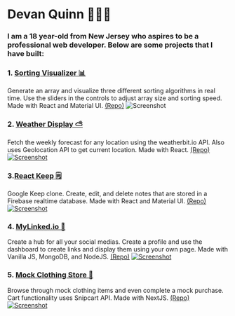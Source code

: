 # Devan Quinn 🙍🏻‍♂️ 
### **I am a 18 year-old from New Jersey who aspires to be a professional web developer. Below are some projects that I have built:**

### 1. [Sorting Visualizer 📊](https://eloquent-dubinsky-a90747.netlify.app/) 
Generate an array and visualize three different sorting algorithms in real time. Use the sliders in the controls to adjust array size and sorting speed. Made with React and Material UI.
[(Repo)](https://github.com/DevanQuinn/sort-visualizer)
![Screenshot](https://i.imgur.com/BogpbVb.png) 


### 2. [Weather Display ⛅️](https://devprojects-weather-devanquinn.vercel.app/)
Fetch the weekly forecast for any location using the weatherbit.io API. Also uses Geolocation API to get current location. Made with React. [(Repo)](https://github.com/DevanQuinn/devprojects-weather)
[![Screenshot](https://user-images.githubusercontent.com/62554326/111661009-066d0280-87e5-11eb-93c4-d41c0c763965.png "Weather Display Screenshot")](https://devprojects-weather-devanquinn.vercel.app/)


### 3.[React Keep 🗒](https://react-keep.vercel.app/)
Google Keep clone. Create, edit, and delete notes that are stored in a Firebase realtime database. Made with React and Material UI. [(Repo)](https://github.com/DevanQuinn/react-keep)
[![Screenshot](https://i.imgur.com/SYEJINV.png "React Keep Screenshot")](https://react-keep.vercel.app/)

### 4. [MyLinked.io 👋](https://mylinkedio.herokuapp.com/)
Create a hub for all your social medias. Create a profile and use the dashboard to create links and display them using your own page. Made with Vanilla JS, MongoDB, and NodeJS. [(Repo)](https://github.com/DevanQuinn/Socialz)
[![Screenshot](https://i.imgur.com/jSl98fN.png "MyLinked Screenshot")](https://mylinkedio.herokuapp.com/)

### 5. [Mock Clothing Store 👔](https://crimson-shop.vercel.app/)
Browse through mock clothing items and even complete a mock purchase. Cart functionality uses Snipcart API. Made with NextJS. [(Repo)](https://github.com/DevanQuinn/Crimson-shop)
[![Screenshot](https://i.imgur.com/x7Ja1lW.png "Clothing Store Screenshot")](https://crimson-shop.vercel.app/)


<!--
**DevanQuinn/DevanQuinn** is a ✨ _special_ ✨ repository because its `README.md` (this file) appears on your GitHub profile.

Here are some ideas to get you started:

- 🔭 I’m currently working on ...
- 🌱 I’m currently learning ...
- 👯 I’m looking to collaborate on ...
- 🤔 I’m looking for help with ...
- 💬 Ask me about ...
- 📫 How to reach me: ...
- 😄 Pronouns: ...
- ⚡ Fun fact: ...
-->
